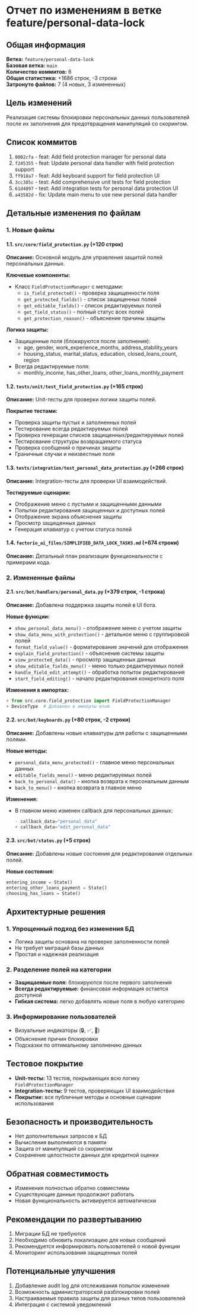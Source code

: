 # Отчет по изменениям в ветке feature/personal-data-lock

## Общая информация

**Ветка:** `feature/personal-data-lock`  
**Базовая ветка:** `main`  
**Количество коммитов:** 6  
**Общая статистика:** +1686 строк, -3 строки  
**Затронуто файлов:** 7 (4 новых, 3 измененных)

## Цель изменений

Реализация системы блокировки персональных данных пользователей после их заполнения для предотвращения манипуляций со скорингом.

## Список коммитов

1. `0002cfa` - feat: Add field protection manager for personal data
2. `f245355` - feat: Update personal data handler with field protection support  
3. `ff918a7` - feat: Add keyboard support for field protection UI
4. `3cc385c` - test: Add comprehensive unit tests for field protection
5. `61d4897` - test: Add integration tests for personal data protection UI
6. `a43582d` - fix: Update main menu to use new personal data handler

## Детальные изменения по файлам

### 1. Новые файлы

#### 1.1. `src/core/field_protection.py` (+120 строк)
**Описание:** Основной модуль для управления защитой полей персональных данных.

**Ключевые компоненты:**
- Класс `FieldProtectionManager` с методами:
  - `is_field_protected()` - проверка защищенности поля
  - `get_protected_fields()` - список защищенных полей
  - `get_editable_fields()` - список редактируемых полей
  - `get_field_status()` - полный статус всех полей
  - `get_protection_reason()` - объяснение причины защиты

**Логика защиты:**
- Защищенные поля (блокируются после заполнения):
  - age, gender, work_experience_months, address_stability_years
  - housing_status, marital_status, education, closed_loans_count, region
- Всегда редактируемые поля:
  - monthly_income, has_other_loans, other_loans_monthly_payment

#### 1.2. `tests/unit/test_field_protection.py` (+165 строк)
**Описание:** Unit-тесты для проверки логики защиты полей.

**Покрытие тестами:**
- Проверка защиты пустых и заполненных полей
- Тестирование всегда редактируемых полей
- Проверка генерации списков защищенных/редактируемых полей
- Тестирование структуры возвращаемого статуса
- Проверка сообщений о причинах защиты
- Граничные случаи и неизвестные поля

#### 1.3. `tests/integration/test_personal_data_protection.py` (+266 строк)
**Описание:** Integration-тесты для проверки UI взаимодействий.

**Тестируемые сценарии:**
- Отображение меню с пустыми и защищенными данными
- Попытки редактирования защищенных и доступных полей
- Отображение экрана объяснения защиты
- Просмотр защищенных данных
- Генерация клавиатур с учетом статуса полей

#### 1.4. `factorio_ai_files/SIMPLIFIED_DATA_LOCK_TASKS.md` (+674 строки)
**Описание:** Детальный план реализации функциональности с примерами кода.

### 2. Измененные файлы

#### 2.1. `src/bot/handlers/personal_data.py` (+379 строк, -1 строка)
**Описание:** Добавлена поддержка защиты полей в UI бота.

**Новые функции:**
- `show_personal_data_menu()` - отображение меню с учетом защиты
- `show_data_menu_with_protection()` - детальное меню с группировкой полей
- `format_field_value()` - форматирование значений для отображения
- `explain_field_protection()` - объяснение системы защиты
- `view_protected_data()` - просмотр защищенных данных
- `show_editable_fields_menu()` - меню только редактируемых полей
- `handle_field_edit_attempt()` - обработка попыток редактирования
- `start_field_editing()` - начало редактирования конкретного поля

**Изменения в импортах:**
```python
+ from src.core.field_protection import FieldProtectionManager
+ DeviceType  # Добавлен в импорты enum
```

#### 2.2. `src/bot/keyboards.py` (+80 строк, -2 строки)
**Описание:** Добавлены новые клавиатуры для работы с защищенными полями.

**Новые методы:**
- `personal_data_menu_protected()` - главное меню персональных данных
- `editable_fields_menu()` - меню редактируемых полей
- `back_to_personal_data()` - кнопка возврата к персональным данным
- `back_to_menu()` - кнопка возврата в главное меню

**Изменения:**
- В главном меню изменен callback для персональных данных:
  ```python
  - callback_data="personal_data"
  + callback_data="edit_personal_data"
  ```

#### 2.3. `src/bot/states.py` (+5 строк)
**Описание:** Добавлены новые состояния для редактирования отдельных полей.

**Новые состояния:**
```python
entering_income = State()
entering_other_loans_payment = State()  
choosing_has_loans = State()
```

## Архитектурные решения

### 1. Упрощенный подход без изменения БД
- Логика защиты основана на проверке заполненности полей
- Не требует миграций базы данных
- Простая и надежная реализация

### 2. Разделение полей на категории
- **Защищаемые поля:** блокируются после первого заполнения
- **Всегда редактируемые:** финансовая информация остается доступной
- **Гибкая система:** легко добавлять новые поля в любую категорию

### 3. Информирование пользователей
- Визуальные индикаторы (🔒, ✅, 📝)
- Объяснение причин блокировки
- Подсказки по оптимальному заполнению данных

## Тестовое покрытие

- **Unit-тесты:** 13 тестов, покрывающих всю логику `FieldProtectionManager`
- **Integration-тесты:** 9 тестов, проверяющих UI взаимодействия
- **Покрытие:** все публичные методы и основные сценарии использования

## Безопасность и производительность

- Нет дополнительных запросов к БД
- Вычисления выполняются в памяти
- Защита от манипуляций со скорингом
- Сохранение целостности данных для кредитной оценки

## Обратная совместимость

- Изменения полностью обратно совместимы
- Существующие данные продолжают работать
- Новая функциональность активируется автоматически

## Рекомендации по развертыванию

1. Миграции БД не требуются
2. Необходимо обновить локализацию для новых сообщений
3. Рекомендуется информировать пользователей о новой функции
4. Мониторинг использования защищенных полей

## Потенциальные улучшения

1. Добавление audit log для отслеживания попыток изменения
2. Возможность администраторской разблокировки полей
3. Настраиваемые правила защиты для разных типов пользователей
4. Интеграция с системой уведомлений